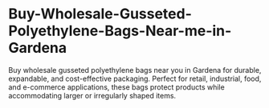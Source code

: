 # Buy-Wholesale-Gusseted-Polyethylene-Bags-Near-me-in-Gardena
Buy wholesale gusseted polyethylene bags near you in Gardena for durable, expandable, and cost-effective packaging. Perfect for retail, industrial, food, and e-commerce applications, these bags protect products while accommodating larger or irregularly shaped items.
